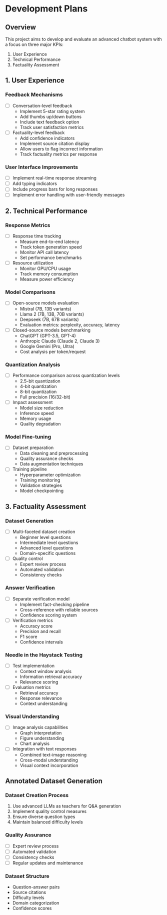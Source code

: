 # Development Plans

## Overview
This project aims to develop and evaluate an advanced chatbot system with a focus on three major KPIs:
1. User Experience
2. Technical Performance
3. Factuality Assessment

## 1. User Experience

### Feedback Mechanisms
- [ ] Conversation-level feedback
  - Implement 5-star rating system
  - Add thumbs up/down buttons
  - Include text feedback option
  - Track user satisfaction metrics
- [ ] Factuality-level feedback
  - Add confidence indicators
  - Implement source citation display
  - Allow users to flag incorrect information
  - Track factuality metrics per response

### User Interface Improvements
- [ ] Implement real-time response streaming
- [ ] Add typing indicators
- [ ] Include progress bars for long responses
- [ ] Implement error handling with user-friendly messages

## 2. Technical Performance

### Response Metrics
- [ ] Response time tracking
  - Measure end-to-end latency
  - Track token generation speed
  - Monitor API call latency
  - Set performance benchmarks
- [ ] Resource utilization
  - Monitor GPU/CPU usage
  - Track memory consumption
  - Measure power efficiency

### Model Comparisons
- [ ] Open-source models evaluation
  - Mistral (7B, 13B variants)
  - Llama 2 (7B, 13B, 70B variants)
  - Deepseek (7B, 67B variants)
  - Evaluation metrics: perplexity, accuracy, latency
- [ ] Closed-source models benchmarking
  - ChatGPT (GPT-3.5, GPT-4)
  - Anthropic Claude (Claude 2, Claude 3)
  - Google Gemini (Pro, Ultra)
  - Cost analysis per token/request

### Quantization Analysis
- [ ] Performance comparison across quantization levels
  - 2.5-bit quantization
  - 4-bit quantization
  - 8-bit quantization
  - Full precision (16/32-bit)
- [ ] Impact assessment
  - Model size reduction
  - Inference speed
  - Memory usage
  - Quality degradation

### Model Fine-tuning
- [ ] Dataset preparation
  - Data cleaning and preprocessing
  - Quality assurance checks
  - Data augmentation techniques
- [ ] Training pipeline
  - Hyperparameter optimization
  - Training monitoring
  - Validation strategies
  - Model checkpointing

## 3. Factuality Assessment

### Dataset Generation
- [ ] Multi-faceted dataset creation
  - Beginner level questions
  - Intermediate level questions
  - Advanced level questions
  - Domain-specific questions
- [ ] Quality control
  - Expert review process
  - Automated validation
  - Consistency checks

### Answer Verification
- [ ] Separate verification model
  - Implement fact-checking pipeline
  - Cross-reference with reliable sources
  - Confidence scoring system
- [ ] Verification metrics
  - Accuracy score
  - Precision and recall
  - F1 score
  - Confidence intervals

### Needle in the Haystack Testing
- [ ] Test implementation
  - Context window analysis
  - Information retrieval accuracy
  - Relevance scoring
- [ ] Evaluation metrics
  - Retrieval accuracy
  - Response relevance
  - Context understanding

### Visual Understanding
- [ ] Image analysis capabilities
  - Graph interpretation
  - Figure understanding
  - Chart analysis
- [ ] Integration with text responses
  - Combined text-image reasoning
  - Cross-modal understanding
  - Visual context incorporation

## Annotated Dataset Generation

### Dataset Creation Process
1. Use advanced LLMs as teachers for Q&A generation
2. Implement quality control measures
3. Ensure diverse question types
4. Maintain balanced difficulty levels

### Quality Assurance
- [ ] Expert review process
- [ ] Automated validation
- [ ] Consistency checks
- [ ] Regular updates and maintenance

### Dataset Structure
- Question-answer pairs
- Source citations
- Difficulty levels
- Domain categorization
- Confidence scores